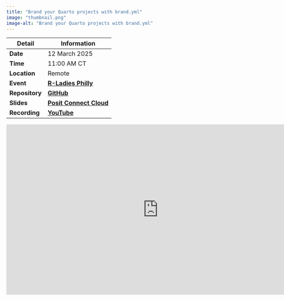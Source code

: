 ```yaml
---
title: "Brand your Quarto projects with brand.yml"
image: "thumbnail.png"
image-alt: "Brand your Quarto projects with brand.yml"
---
```


| **Detail**     | **Information**                                                                                                                                                                                                                              |
|----------------|----------------------------------------------------------------------------------------------------------------------------------------------------------------------------------------------------------------------------------------------|
| **Date**       | 12 March 2025                                                                                                                                                                                                                                |
| **Time**       | 11:00 AM CT                                                                                                                                                                                                                                  |
| **Location**   | Remote                                                                                                                                                                                                                                       |
| **Event**      | [**R-Ladies Philly**](https://www.meetup.com/posit-enterprise-community-meetup/events/299970474)                                                                                                                                             |
| **Repository** | [**GitHub**](https://github.com/ivelasq/2025-03-12_branded-quarto)                                                                                                                                                                           |
| **Slides**     | [**Posit Connect Cloud**](https://ivelasq-branded-quarto.share.connect.posit.cloud/#/section)                                                                                                                                                |
| **Recording**  | [**YouTube**](https://www.youtube.com/watch?v=mTuhQ64P3qc)                                                                                                                                                                                   |

<center><iframe width="800" height="450" src="https://www.youtube.com/embed/mTuhQ64P3qc?si=C0XeoBPmb6jY4NqG" title="YouTube video player" frameborder="0" allow="accelerometer; autoplay; clipboard-write; encrypted-media; gyroscope; picture-in-picture; web-share" referrerpolicy="strict-origin-when-cross-origin" allowfullscreen></iframe></center>
